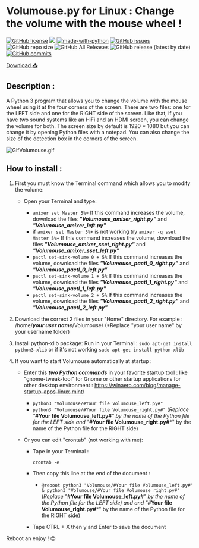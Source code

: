 # Volumouse.py for Linux : Change the volume with the mouse wheel !

[![GitHub license](https://img.shields.io/github/license/pzim-devdata/Tools-for-Debian?style=plastic)](https://github.com/pzim-devdata/Tools-for-Debian/blob/master/LICENSE)    ![](https://img.shields.io/badge/Works%20with-Python%203-red?style=plastic)    [![made-with-python](https://img.shields.io/badge/Made%20with-Python-1f425f.svg?style=plastic)](https://www.python.org/)   [![GitHub issues](https://img.shields.io/github/issues/pzim-devdata/Tools-for-Debian?style=plastic)](https://github.com/pzim-devdata/Tools-for-Debian/issues)    ![GitHub repo size](https://img.shields.io/github/repo-size/pzim-devdata/Tools-for-Debian?style=plastic)    ![GitHub All Releases](https://img.shields.io/github/downloads/pzim-devdata/Tools-for-Debian/total?style=plastic)    ![GitHub release (latest by date)](https://img.shields.io/github/v/release/pzim-devdata/Tools-for-Debian?style=plastic)    [![GitHub commits](https://img.shields.io/github/commits-since/pzim-devdata/Tools-for-Debian/v1.0.0.svg?style=plastic)](https://GitHub.com/pzim-devata/Tools-for-Debian/commit/)

[Download :inbox_tray:](https://github.com/pzim-devdata/Tools-for-Linux/releases/download/v1.0.0/Volumouse.zip)


## Description :

A Python 3 program that allows you to change the volume with the mouse wheel using it at the four corners of the screen.
There are two files: one for the LEFT side and one for the RIGHT side of the screen. Like that, if you have two sound systems like an HiFi and an HDMI screen, you can change the volume for both.
The screen size by default is 1920 * 1080 but you can change it by opening Python files with a notepad. You can also change the size of the detection box in the corners of the screen.



![GifVolumouse.gif](https://github.com/pzim-devdata/Tools-for-Debian/blob/master/Volumouse/GifVolumouse.gif)


## How to install :

1. First you must know the Terminal command which allows you to modify the volume:
    - Open your Terminal and type:
     
        - `amixer set Master 5%+` If this command increases the volume, download the files ***"Volumouse_amixer_right.py"*** and ***"Volumouse_amixer_left.py"***
        - if `amixer set Master 5%+` is not working try `amixer -q sset Master 5%+` If this command increases the volume, download the files ***"Volumouse_amixer_sset_right.py"*** and ***"Volumouse_amixer_sset_left.py"***
        - `pactl set-sink-volume 0 + 5%` If this command increases the volume, download the files ***"Volumouse_pactl_0_right.py"*** and ***"Volumouse_pactl_0_left.py"***
        - `pactl set-sink-volume 1 + 5%` If this command increases the volume, download the files ***"Volumouse_pactl_1_right.py"*** and ***"Volumouse_pactl_1_left.py"***
        - `pactl set-sink-volume 2 + 5%` If this command increases the volume, download the files ***"Volumouse_pactl_2_right.py"*** and ***"Volumouse_pactl_2_left.py"***

2. Download the correct 2 files in your "Home" directory. For example : /home/***your user name***/Volumouse/ (*Replace "your user name" by your username folder)

3. Install python-xlib package:
 Run in your Terminal :
 `sudo apt-get install python3-xlib` or if it's not working `sudo apt-get install python-xlib`

3. If you want to start Volumouse automatically at startup :

   - Enter this ***two Python commands*** in your favorite startup tool : like "gnome-tweak-tool" for Gnome or other startup applications for other desktop environment : https://winaero.com/blog/manage-startup-apps-linux-mint/ 
       - `python3 "Volumouse/#Your file Volumouse_left.py#"`
       - `python3 "Volumouse/#Your file Volumouse_right.py#"` 
       (*Replace "***#Your file Volumouse_left.py#***" by the name of the Python file for the LEFT side and "***#Your file Volumouse_right.py#***" by the name of the Python file for the RIGHT side)

   - Or you can edit "crontab" (not working with me):

        - Tape in your Terminal :
        
            `crontab -e`

        - Then copy this line at the end of the document :

            - `@reboot python3 "Volumouse/#Your file Volumouse_left.py#" & python3 "Volumouse/#Your file Volumouse_right.py#"` (*Replace "***#Your file Volumouse_left.py#***" by the name of the Python file for the LEFT side) and and "***#Your file Volumouse_right.py#***" by the name of the Python file for the RIGHT side)
            
           

        - Tape CTRL + X then y and Enter to save the document


Reboot an enjoy ! :blush:
